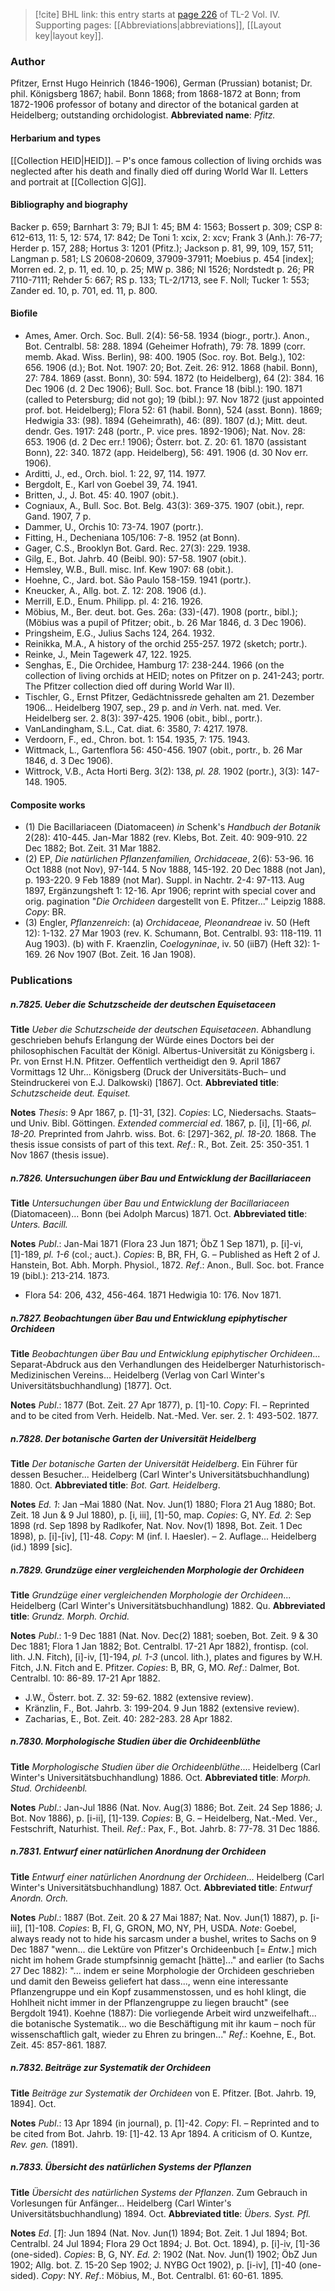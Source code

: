 > [!cite] BHL link: this entry starts at [page 226](https://www.biodiversitylibrary.org/page/33189697) of TL-2 Vol. IV.
> Supporting pages: [[Abbreviations|abbreviations]], [[Layout key|layout key]].

### Author

Pfitzer, Ernst Hugo Heinrich (1846-1906), German (Prussian) botanist; Dr. phil. Königsberg 1867; habil. Bonn 1868; from 1868-1872 at Bonn; from 1872-1906 professor of botany and director of the botanical garden at Heidelberg; outstanding orchidologist. 
**Abbreviated name**: *Pfitz.*

#### Herbarium and types

[[Collection HEID|HEID]]. – P's once famous collection of living orchids was neglected after his death and finally died off during World War II. Letters and portrait at [[Collection G|G]].

#### Bibliography and biography

Backer p. 659; Barnhart 3: 79; BJI 1: 45; BM 4: 1563; Bossert p. 309; CSP 8: 612-613, 11: 5, 12: 574, 17: 842; De Toni 1: xcix, 2: xcv; Frank 3 (Anh.): 76-77; Herder p. 157, 288; Hortus 3: 1201 (Pfitz.); Jackson p. 81, 99, 109, 157, 511; Langman p. 581; LS 20608-20609, 37909-37911; Moebius p. 454 \[index\]; Morren ed. 2, p. 11, ed. 10, p. 25; MW p. 386; NI 1526; Nordstedt p. 26; PR 7110-7111; Rehder 5: 667; RS p. 133; TL-2/1713, see F. Noll; Tucker 1: 553; Zander ed. 10, p. 701, ed. 11, p. 800.

#### Biofile

- Ames, Amer. Orch. Soc. Bull. 2(4): 56-58. 1934 (biogr., portr.). Anon., Bot. Centralbl. 58: 288. 1894 (Geheimer Hofrath), 79: 78. 1899 (corr. memb. Akad. Wiss. Berlin), 98: 400. 1905 (Soc. roy. Bot. Belg.), 102: 656. 1906 (d.); Bot. Not. 1907: 20; Bot. Zeit. 26: 912. 1868 (habil. Bonn), 27: 784. 1869 (asst. Bonn), 30: 594. 1872 (to Heidelberg), 64 (2): 384. 16 Dec 1906 (d. 2 Dec 1906); Bull. Soc. bot. France 18 (bibl.): 190. 1871 (called to Petersburg; did not go); 19 (bibl.): 97. Nov 1872 (just appointed prof. bot. Heidelberg); Flora 52: 61 (habil. Bonn), 524 (asst. Bonn). 1869; Hedwigia 33: (98). 1894 (Geheimrath), 46: (89). 1807 (d.); Mitt. deut. dendr. Ges. 1917: 248 (portr., P. vice pres. 1892-1906); Nat. Nov. 28: 653. 1906 (d. 2 Dec err.! 1906); Österr. bot. Z. 20: 61. 1870 (assistant Bonn), 22: 340. 1872 (app. Heidelberg), 56: 491. 1906 (d. 30 Nov err. 1906).
- Arditti, J., ed., Orch. biol. 1: 22, 97, 114. 1977.
- Bergdolt, E., Karl von Goebel 39, 74. 1941.
- Britten, J., J. Bot. 45: 40. 1907 (obit.).
- Cogniaux, A., Bull. Soc. Bot. Belg. 43(3): 369-375. 1907 (obit.), repr. Gand. 1907, 7 p.
- Dammer, U., Orchis 10: 73-74. 1907 (portr.).
- Fitting, H., Decheniana 105/106: 7-8. 1952 (at Bonn).
- Gager, C.S., Brooklyn Bot. Gard. Rec. 27(3): 229. 1938.
- Gilg, E., Bot. Jahrb. 40 (Beibl. 90): 57-58. 1907 (obit.).
- Hemsley, W.B., Bull. misc. Inf. Kew 1907: 68 (obit.).
- Hoehne, C., Jard. bot. São Paulo 158-159. 1941 (portr.).
- Kneucker, A., Allg. bot. Z. 12: 208. 1906 (d.).
- Merrill, E.D., Enum. Philipp. pl. 4: 216. 1926.
- Möbius, M., Ber. deut. bot. Ges. 26a: (33)-(47). 1908 (portr., bibl.); (Möbius was a pupil of Pfitzer; obit., b. 26 Mar 1846, d. 3 Dec 1906).
- Pringsheim, E.G., Julius Sachs 124, 264. 1932.
- Reinikka, M.A., A history of the orchid 255-257. 1972 (sketch; portr.).
- Reinke, J., Mein Tagewerk 47, 122. 1925.
- Senghas, E., Die Orchidee, Hamburg 17: 238-244. 1966 (on the collection of living orchids at HEID; notes on Pfitzer on p. 241-243; portr. The Pfitzer collection died off during World War II).
- Tischler, G., Ernst Pfitzer, Gedächtnissrede gehalten am 21. Dezember 1906... Heidelberg 1907, sep., 29 p. and *in* Verh. nat. med. Ver. Heidelberg ser. 2. 8(3): 397-425. 1906 (obit., bibl., portr.).
- VanLandingham, S.L., Cat. diat. 6: 3580, 7: 4217. 1978.
- Verdoorn, F., ed., Chron. bot. 1: 154. 1935, 7: 175. 1943.
- Wittmack, L., Gartenflora 56: 450-456. 1907 (obit., portr., b. 26 Mar 1846, d. 3 Dec 1906).
- Wittrock, V.B., Acta Horti Berg. 3(2): 138, *pl. 28.* 1902 (portr.), 3(3): 147-148. 1905.

#### Composite works

- (1) Die Bacillariaceen (Diatomaceen) *in* Schenk's *Handbuch der Botanik* 2(28): 410-445. Jan-Mar 1882 (rev. Klebs, Bot. Zeit. 40: 909-910. 22 Dec 1882; Bot. Zeit. 31 Mar 1882.
- (2) EP, *Die natürlichen Pflanzenfamilien, Orchidaceae*, 2(6): 53-96. 16 Oct 1888 (not Nov), 97-144. 5 Nov 1888, 145-192. 20 Dec 1888 (not Jan), p. 193-220. 9 Feb 1889 (not Mar). Suppl. in Nachtr. 2-4: 97-113. Aug 1897, Ergänzungsheft 1: 12-16. Apr 1906; reprint with special cover and orig. pagination "*Die Orchideen* dargestellt von E. Pfitzer..." Leipzig 1888. *Copy*: BR.
- (3) Engler, *Pflanzenreich*:
(a) *Orchidaceae, Pleonandreae* iv. 50 (Heft 12): 1-132. 27 Mar 1903 (rev. K. Schumann, Bot. Centralbl. 93: 118-119. 11 Aug 1903).
(b) with F. Kraenzlin, *Coelogyninae*, iv. 50 (iiB7) (Heft 32): 1-169. 26 Nov 1907 (Bot. Zeit. 16 Jan 1908).

### Publications

##### n.7825. Ueber die Schutzscheide der deutschen Equisetaceen

**Title**
*Ueber die Schutzscheide der deutschen Equisetaceen*. Abhandlung geschrieben behufs Erlangung der Würde eines Doctors bei der philosophischen Facultät der Königl. Albertus-Universität zu Königsberg i. Pr. von Ernst H.N. Pfitzer. Oeffentlich vertheidigt den 9. April 1867 Vormittags 12 Uhr... Königsberg (Druck der Universitäts-Buch– und Steindruckerei von E.J. Dalkowski) \[1867\]. Oct.
**Abbreviated title**: *Schutzscheide deut. Equiset.*

**Notes**
*Thesis*: 9 Apr 1867, p. \[1\]-31, \[32\]. *Copies*: LC, Niedersachs. Staats– und Univ. Bibl. Göttingen.
*Extended commercial ed*. 1867, p. \[i\], \[1\]-66, *pl. 18-20.* Preprinted from Jahrb. wiss. Bot. 6: \[297\]-362, *pl. 18-20.* 1868. The thesis issue consists of part of this text.
*Ref*.: R., Bot. Zeit. 25: 350-351. 1 Nov 1867 (thesis issue).

##### n.7826. Untersuchungen über Bau und Entwicklung der Bacillariaceen

**Title**
*Untersuchungen über Bau und Entwicklung der Bacillariaceen* (Diatomaceen)... Bonn (bei Adolph Marcus) 1871. Oct.
**Abbreviated title**: *Unters. Bacill.*

**Notes**
*Publ*.: Jan-Mai 1871 (Flora 23 Jun 1871; ÖbZ 1 Sep 1871), p. \[i\]-vi, \[1\]-189, *pl. 1-6* (col.; auct.). *Copies*: B, BR, FH, G. – Published as Heft 2 of J. Hanstein, Bot. Abh. Morph. Physiol., 1872.
*Ref*.: Anon., Bull. Soc. bot. France 19 (bibl.): 213-214. 1873.
- Flora 54: 206, 432, 456-464. 1871 Hedwigia 10: 176. Nov 1871.

##### n.7827. Beobachtungen über Bau und Entwicklung epiphytischer Orchideen

**Title**
*Beobachtungen über Bau und Entwicklung epiphytischer Orchideen*... Separat-Abdruck aus den Verhandlungen des Heidelberger Naturhistorisch-Medizinischen Vereins... Heidelberg (Verlag von Carl Winter's Universitätsbuchhandlung) \[1877\]. Oct.

**Notes**
*Publ*.: 1877 (Bot. Zeit. 27 Apr 1877), p. \[1\]-10. *Copy*: FI. – Reprinted and to be cited from Verh. Heidelb. Nat.-Med. Ver. ser. 2. 1: 493-502. 1877.

##### n.7828. Der botanische Garten der Universität Heidelberg

**Title**
*Der botanische Garten der Universität Heidelberg*. Ein Führer für dessen Besucher... Heidelberg (Carl Winter's Universitätsbuchhandlung) 1880. Oct.
**Abbreviated title**: *Bot. Gart. Heidelberg*.

**Notes**
*Ed. 1*: Jan –Mai 1880 (Nat. Nov. Jun(1) 1880; Flora 21 Aug 1880; Bot. Zeit. 18 Jun & 9 Jul 1880), p. \[i, iii\], \[1\]-50, map. *Copies*: G, NY.
*Ed. 2*: Sep 1898 (rd. Sep 1898 by Radlkofer, Nat. Nov. Nov(1) 1898, Bot. Zeit. 1 Dec 1898), p. \[i\]-\[iv\], \[1\]-48. *Copy*: M (inf. I. Haesler). – 2. Auflage... Heidelberg (id.) 1899 \[sic\].

##### n.7829. Grundzüge einer vergleichenden Morphologie der Orchideen

**Title**
*Grundzüge einer vergleichenden Morphologie der Orchideen*... Heidelberg (Carl Winter's Universitätsbuchhandlung) 1882. Qu.
**Abbreviated title**: *Grundz. Morph. Orchid.*

**Notes**
*Publ*.: 1-9 Dec 1881 (Nat. Nov. Dec(2) 1881; soeben, Bot. Zeit. 9 & 30 Dec 1881; Flora 1 Jan 1882; Bot. Centralbl. 17-21 Apr 1882), frontisp. (col. lith. J.N. Fitch), \[i\]-iv, \[1\]-194, *pl. 1-3* (uncol. lith.), plates and figures by W.H. Fitch, J.N. Fitch and E. Pfitzer.
*Copies*: B, BR, G, MO.
*Ref*.: Dalmer, Bot. Centralbl. 10: 86-89. 17-21 Apr 1882.
- J.W., Österr. bot. Z. 32: 59-62. 1882 (extensive review).
- Kränzlin, F., Bot. Jahrb. 3: 199-204. 9 Jun 1882 (extensive review).
- Zacharias, E., Bot. Zeit. 40: 282-283. 28 Apr 1882.

##### n.7830. Morphologische Studien über die Orchideenblüthe

**Title**
*Morphologische Studien über die Orchideenblüthe*.... Heidelberg (Carl Winter's Universitätsbuchhandlung) 1886. Oct.
**Abbreviated title**: *Morph. Stud. Orchideenbl.*

**Notes**
*Publ*.: Jan-Jul 1886 (Nat. Nov. Aug(3) 1886; Bot. Zeit. 24 Sep 1886; J. Bot. Nov 1886), p. \[i-ii\], \[1\]-139. *Copies*: B, G. – Heidelberg, Nat.-Med. Ver., Festschrift, Naturhist. Theil.
*Ref*.: Pax, F., Bot. Jahrb. 8: 77-78. 31 Dec 1886.

##### n.7831. Entwurf einer natürlichen Anordnung der Orchideen

**Title**
*Entwurf einer natürlichen Anordnung der Orchideen*... Heidelberg (Carl Winter's Universitätsbuchhandlung) 1887. Oct.
**Abbreviated title**: *Entwurf Anordn. Orch.*

**Notes**
*Publ*.: 1887 (Bot. Zeit. 20 & 27 Mai 1887; Nat. Nov. Jun(1) 1887), p. \[i-iii\], \[1\]-108.
*Copies*: B, FI, G, GRON, MO, NY, PH, USDA.
*Note*: Goebel, always ready not to hide his sarcasm under a bushel, writes to Sachs on 9 Dec 1887 "wenn... die Lektüre von Pfitzer's Orchideenbuch \[= *Entw*.\] mich nicht im hohem Grade stumpfsinnig gemacht \[hätte\]..." and earlier (to Sachs 27 Dec 1882): "... indem er seine Morphologie der Orchideen geschrieben und damit den Beweiss geliefert hat dass..., wenn eine interessante Pflanzengruppe und ein Kopf zusammenstossen, und es hohl klingt, die Hohlheit nicht immer in der Pflanzengruppe zu liegen braucht" (see Bergdolt 1941). Koehne (1887): Die vorliegende Arbeit wird unzweifelhaft... die botanische Systematik... wo die Beschäftigung mit ihr kaum – noch für wissenschaftlich galt, wieder zu Ehren zu bringen..."
*Ref*.: Koehne, E., Bot. Zeit. 45: 857-861. 1887.

##### n.7832. Beiträge zur Systematik der Orchideen

**Title**
*Beiträge zur Systematik der Orchideen* von E. Pfitzer. \[Bot. Jahrb. 19, 1894\]. Oct.

**Notes**
*Publ*.: 13 Apr 1894 (in journal), p. \[1\]-42. *Copy*: FI. – Reprinted and to be cited from Bot. Jahrb. 19: \[1\]-42. 13 Apr 1894. A criticism of O. Kuntze, *Rev. gen.* (1891).

##### n.7833. Übersicht des natürlichen Systems der Pflanzen

**Title**
*Übersicht des natürlichen Systems der Pflanzen*. Zum Gebrauch in Vorlesungen für Anfänger... Heidelberg (Carl Winter's Universitätsbuchhandlung) 1894. Oct.
**Abbreviated title**: *Übers. Syst. Pfl.*

**Notes**
*Ed*. \[*1*\]: Jun 1894 (Nat. Nov. Jun(1) 1894; Bot. Zeit. 1 Jul 1894; Bot. Centralbl. 24 Jul 1894; Flora 29 Oct 1894; J. Bot. Oct. 1894), p. \[i\]-iv, \[1\]-36 (one-sided). *Copies*: B, G, NY.
*Ed. 2*: 1902 (Nat. Nov. Jun(1) 1902; ÖbZ Jun 1902; Allg. bot. Z. 15-20 Sep 1902; J. NYBG Oct 1902), p. \[i-iv\], \[1\]-40 (one-sided). *Copy*: NY.
*Ref*.: Möbius, M., Bot. Centralbl. 61: 60-61. 1895.

